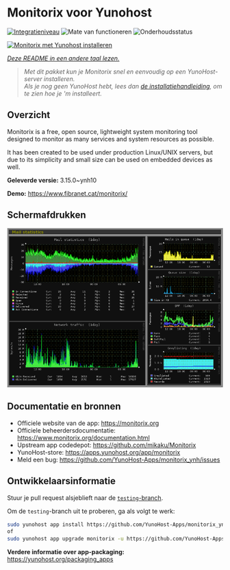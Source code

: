 <!--
NB: Deze README is automatisch gegenereerd door <https://github.com/YunoHost/apps/tree/master/tools/readme_generator>
Hij mag NIET handmatig aangepast worden.
-->

# Monitorix voor Yunohost

[![Integratieniveau](https://dash.yunohost.org/integration/monitorix.svg)](https://ci-apps.yunohost.org/ci/apps/monitorix/) ![Mate van functioneren](https://ci-apps.yunohost.org/ci/badges/monitorix.status.svg) ![Onderhoudsstatus](https://ci-apps.yunohost.org/ci/badges/monitorix.maintain.svg)

[![Monitorix met Yunohost installeren](https://install-app.yunohost.org/install-with-yunohost.svg)](https://install-app.yunohost.org/?app=monitorix)

*[Deze README in een andere taal lezen.](./ALL_README.md)*

> *Met dit pakket kun je Monitorix snel en eenvoudig op een YunoHost-server installeren.*  
> *Als je nog geen YunoHost hebt, lees dan [de installatiehandleiding](https://yunohost.org/install), om te zien hoe je 'm installeert.*

## Overzicht

Monitorix is a free, open source, lightweight system monitoring tool designed to monitor as many services and system resources as possible.

It has been created to be used under production Linux/UNIX servers, but due to its simplicity and small size can be used on embedded devices as well.


**Geleverde versie:** 3.15.0~ynh10

**Demo:** <https://www.fibranet.cat/monitorix/>

## Schermafdrukken

![Schermafdrukken van Monitorix](./doc/screenshots/mail.png)

## Documentatie en bronnen

- Officiele website van de app: <https://monitorix.org>
- Officiele beheerdersdocumentatie: <https://www.monitorix.org/documentation.html>
- Upstream app codedepot: <https://github.com/mikaku/Monitorix>
- YunoHost-store: <https://apps.yunohost.org/app/monitorix>
- Meld een bug: <https://github.com/YunoHost-Apps/monitorix_ynh/issues>

## Ontwikkelaarsinformatie

Stuur je pull request alsjeblieft naar de [`testing`-branch](https://github.com/YunoHost-Apps/monitorix_ynh/tree/testing).

Om de `testing`-branch uit te proberen, ga als volgt te werk:

```bash
sudo yunohost app install https://github.com/YunoHost-Apps/monitorix_ynh/tree/testing --debug
of
sudo yunohost app upgrade monitorix -u https://github.com/YunoHost-Apps/monitorix_ynh/tree/testing --debug
```

**Verdere informatie over app-packaging:** <https://yunohost.org/packaging_apps>
